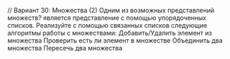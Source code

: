 // Вариант 30: Множества (2)
Одним из возможных представлений множеств? является представление с помощью упорядоченных
списков. Реализуйте с помощью связанных списков следующие алгоритмы работы с множествами:
Добавить/Удалить элемент из множества
Проверить есть ли элемент в множестве
Объединить два множества
Пересечь два множества